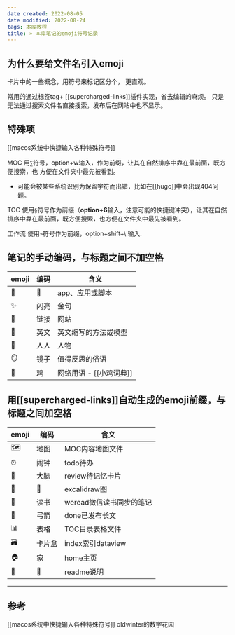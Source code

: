 ```yaml
---
date created: 2022-08-05
date modified: 2022-08-24
tags: 本库教程
title: » 本库笔记的emoji符号记录
---
```


## 为什么要给文件名引入emoji

卡片中的一些概念，用符号来标记区分个， 更直观。 

常用的通过标签tag+ [[supercharged-links]]插件实现，省去编辑的麻烦。 只是无法通过搜索文件名直接搜索，发布后在网站中也不显示。 


## 特殊项

[[macos系统中快捷输入各种特殊符号]]

MOC 用`∑`符号，option+w输入，作为前缀，让其在自然排序中靠在最前面，既方便搜索，也 方便在文件夹中最先被看到。  
- 可能会被某些系统识别为保留字符而出错，比如在[[hugo]]中会出现404问题。

TOC 使用`§`符号作为前缀（**option+6**输入，注意可能的快捷键冲突），让其在自然排序中靠在最前面，既方便搜索，也方便在文件夹中最先被看到。

工作流 使用`»`符号作为前缀，option+shift+\ 输入.

## 笔记的手动编码，与标题之间不加空格

| emoji | 编码 | 含义                 |
| ----- | ---- | -------------------- |
| 🤖    | 🤖 | app、应用或脚本            |
| ✨    | 闪亮 | 金句                 |
| 🔗    | 链接 | 网站                 |
| 🔡    | 英文 | 英文缩写的方法或模型 |
| 🧑    | 人人 | 人物                 |
| 🪞    | 镜子 | 值得反思的俗语       |
| 🐤    | 鸡   | 网络用语 - [[小鸡词典]]                     |



## 用[[supercharged-links]]自动生成的emoji前缀，与标题之间加空格

| emoji | 编码   | 含义                     |
| ----- | ------ | ------------------------ |
| 🗺     | 地图   | MOC内容地图文件          |
| ⏰    | 闹钟   | todo待办                 |
| 🧠    | 大脑   | review待记忆卡片         |
| 🎨    | 🎨     | excalidraw图             |
| 📖    | 读书   | weread微信读书同步的笔记 |
| 🏹    | 弓箭   | done已发布长文           |
| 📊    | 表格   | TOC目录表格文件          |
| 🗃     | 卡片盒 | index索引dataview        |
| 🏠    | 家     | home主页                 |
| 📃    | 📃   | readme说明                         |

---

## 参考

[[macos系统中快捷输入各种特殊符号]]
oldwinter的数字花园
